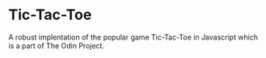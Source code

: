 # Tic-Tac-Toe
A robust implentation of the popular game Tic-Tac-Toe in Javascript which is a part of The Odin Project.

